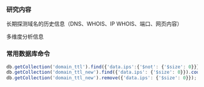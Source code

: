 ### 研究内容 
长期探测域名的历史信息（DNS、WHOIS、IP WHOIS、端口、网页内容） 

多维度分析信息

### 常用数据库命令
```js
db.getCollection('domain_ttl').find({'data.ips':{'$not': {'$size': 0}}}).count(); //查询不为空的列表
db.getCollection('domain_ttl_new').find({'data.ips': {'$size': 0}}).count(); //查询为空的列表
db.getCollection('domain_ttl_new').remove({'data.ips': {'$size': 0}});  //查询列表为空的记录
```